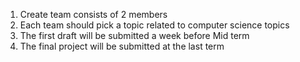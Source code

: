 1. Create team consists of 2 members
2. Each team should pick a topic related to computer science topics
3. The first draft will be submitted a week before Mid term
4. The final project will be submitted at the last term
